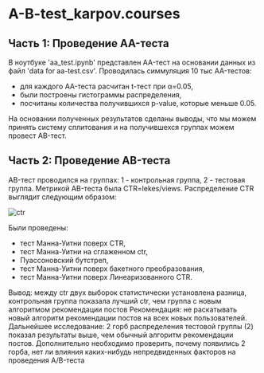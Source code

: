 # A-B-test_karpov.courses

## Часть 1: Проведение AA-теста

В ноутбуке 'aa_test.ipynb' представлен AA-тест на основании данных из файл 'data for aa-test.csv'. 
Проводилась симмуляция 10 тыс AA-тестов:
- для каждого AA-теста расчитан t-тест при α=0.05,
- были построены гистограммы распределения, 
- посчитаны количества получившихся p-value, которые меньше 0.05. 

На основании полученных результатов сделаны выводы, что мы можем принять систему сплитования и на получившехся группах можем провест AB-тест.

## Часть 2: Проведение AB-теста

AB-тест проводился на группах: 1 - контрольная группа, 2 - тестовая группа.
Метрикой AB-теста была CTR=lekes/views.
Распределение CTR выглядит следующим образом:

![ctr](https://user-images.githubusercontent.com/122218714/211630897-bb9587a4-7c0b-47b3-98a9-86fa5bb058b9.png)

Были проведены:
- тест Манна-Уитни поверх CTR,
- тест Манна-Уитни на сглаженном ctr,
- Пуассоновский бутстреп,
- тест Манна-Уитни поверх бакетного преобразования,
- тест Манна-Уитни поверх Линеаризованного CTR.

Вывод: между ctr двух выборок статистически установлена разница, контрольная группа показала лучший ctr, чем группа с новым алгоритмом рекомендации постов
Рекомендация: не раскатывать новый алгоритм рекомендации постов на всех новых пользователей.
Дальнейшее исследование: 2 горб распределения тестовой группы (2) показал результаты выше, чем обычный алгоритм рекомендации постов. Дополнительно необходимо проверить, почему появились 2 горба, нет ли влияния каких-нибудь непредвиденных факторов на проведения A/B-теста
